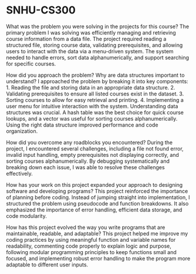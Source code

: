 # SNHU-CS300

What was the problem you were solving in the projects for this course?
  The primary problem I was solving was efficiently managing and retrieving course information from a data file. The project required reading a structured file, storing course data, validating prerequisites, and allowing users to interact with the data via a menu-driven system. The system needed to handle errors, sort data alphanumerically, and support searching for specific courses.

 How did you approach the problem? Why are data structures important to understand?
   I approached the problem by breaking it into key components: 1. Reading the file and storing data in an appropriate data structure. 2. Validating prerequisites to ensure all listed courses exist in the dataset. 3. Sorting courses to allow for easy retrieval and printing. 4. Implementing a user menu for intuitive interaction with the system.
   Understanding data structures was crucial. A hash table was the best choice for quick course lookups, and a vector was useful for sorting courses alphanumerically. Using the right data structure improved performance and code organization.

How did you overcome any roadblocks you encountered?
  During the project, I encountered several challenges, including a file not found error, invalid input handling, empty prerequisites not displaying correctly, and sorting courses alphanumerically. By debugging systematically and breaking down each issue, I was able to resolve these challenges effectively.

How has your work on this project expanded your approach to designing software and developing programs?
  This project reinforced the importance of planning before coding. Instead of jumping straight into implementation, I structured the problem using pseudocode and function breakdowns. It also emphasized the importance of error handling, efficient data storage, and code modularity.

How has this project evolved the way you write programs that are maintainable, readable, and adaptable?
  This project helped me improve my coding practices by using meaningful function and variable names for readability, commenting code properly to explain logic and purpose, following modular programming principles to keep functions small and focused, and implementing robust error handling to make the program more adaptable to different user inputs.
